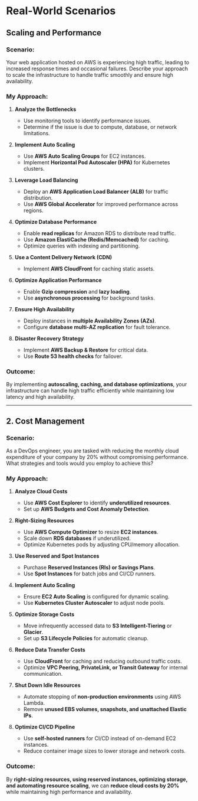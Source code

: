 # Real-World Scenarios

## Scaling and Performance

### Scenario:
Your web application hosted on AWS is experiencing high traffic, leading to increased response times and occasional failures. Describe your approach to scale the infrastructure to handle traffic smoothly and ensure high availability.

### My Approach:

1. **Analyze the Bottlenecks**  
   - Use monitoring tools to identify performance issues.  
   - Determine if the issue is due to compute, database, or network limitations.  

2. **Implement Auto Scaling**  
   - Use **AWS Auto Scaling Groups** for EC2 instances.  
   - Implement **Horizontal Pod Autoscaler (HPA)** for Kubernetes clusters.  

3. **Leverage Load Balancing**  
   - Deploy an **AWS Application Load Balancer (ALB)** for traffic distribution.  
   - Use **AWS Global Accelerator** for improved performance across regions.  

4. **Optimize Database Performance**  
   - Enable **read replicas** for Amazon RDS to distribute read traffic.  
   - Use **Amazon ElastiCache (Redis/Memcached)** for caching.  
   - Optimize queries with indexing and partitioning.  

5. **Use a Content Delivery Network (CDN)**  
   - Implement **AWS CloudFront** for caching static assets.  

6. **Optimize Application Performance**  
   - Enable **Gzip compression** and **lazy loading**.  
   - Use **asynchronous processing** for background tasks.  

7. **Ensure High Availability**  
   - Deploy instances in **multiple Availability Zones (AZs)**.  
   - Configure **database multi-AZ replication** for fault tolerance.  

8. **Disaster Recovery Strategy**  
   - Implement **AWS Backup & Restore** for critical data.  
   - Use **Route 53 health checks** for failover.  

### Outcome:
By implementing **autoscaling, caching, and database optimizations**, your infrastructure can handle high traffic efficiently while maintaining low latency and high availability.

---

## 2. Cost Management

### Scenario:
As a DevOps engineer, you are tasked with reducing the monthly cloud expenditure of your company by 20% without compromising performance. What strategies and tools would you employ to achieve this?

### My Approach:

1. **Analyze Cloud Costs**  
   - Use **AWS Cost Explorer** to identify **underutilized resources**.  
   - Set up **AWS Budgets and Cost Anomaly Detection**.  

2. **Right-Sizing Resources**  
   - Use **AWS Compute Optimizer** to resize **EC2 instances**.  
   - Scale down **RDS databases** if underutilized.  
   - Optimize Kubernetes pods by adjusting CPU/memory allocation.  

3. **Use Reserved and Spot Instances**  
   - Purchase **Reserved Instances (RIs) or Savings Plans**.  
   - Use **Spot Instances** for batch jobs and CI/CD runners.  

4. **Implement Auto Scaling**  
   - Ensure **EC2 Auto Scaling** is configured for dynamic scaling.  
   - Use **Kubernetes Cluster Autoscaler** to adjust node pools.  

5. **Optimize Storage Costs**  
   - Move infrequently accessed data to **S3 Intelligent-Tiering** or **Glacier**.  
   - Set up **S3 Lifecycle Policies** for automatic cleanup.  

6. **Reduce Data Transfer Costs**  
   - Use **CloudFront** for caching and reducing outbound traffic costs.  
   - Optimize **VPC Peering, PrivateLink, or Transit Gateway** for internal communication.  

7. **Shut Down Idle Resources**  
   - Automate stopping of **non-production environments** using AWS Lambda.  
   - Remove **unused EBS volumes, snapshots, and unattached Elastic IPs**.  

8. **Optimize CI/CD Pipeline**  
   - Use **self-hosted runners** for CI/CD instead of on-demand EC2 instances.  
   - Reduce container image sizes to lower storage and network costs.  

### Outcome:
By **right-sizing resources, using reserved instances, optimizing storage, and automating resource scaling**, we can **reduce cloud costs by 20%** while maintaining high performance and availability.
